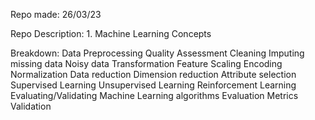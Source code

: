 Repo made: 26/03/23

Repo Description: 
    1. Machine Learning Concepts

Breakdown:
    Data Preprocessing
        Quality Assessment
            Cleaning
            Imputing missing data
            Noisy data
        Transformation
            Feature Scaling
            Encoding
            Normalization
        Data reduction
            Dimension reduction
            Attribute selection
    Supervised Learning
    Unsupervised Learning
    Reinforcement Learning
    Evaluating/Validating Machine Learning algorithms
        Evaluation
            Metrics
        Validation

